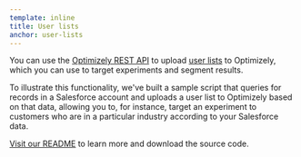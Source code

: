 ```yaml
---
template: inline
title: User lists
anchor: user-lists
---
```

You can use the [Optimizely REST API](/rest/reference/index.html#lists) to upload
[user lists](https://help.optimizely.com/hc/en-us/articles/206197347-User-List-Targeting-Create-audiences-based-on-lists-of-data)
to Optimizely, which you can use to target experiments and segment results.

To illustrate this functionality, we've built a sample script that queries for records in a Salesforce account and
uploads a user list to Optimizely based on that data, allowing you to, for instance, target an
experiment to customers who are in a particular industry according to your Salesforce data.

<a class="btn btn-primary" target="_blank" href="https://github.com/optimizely/optimizely-api-samples/tree/master/salesforce_list_targeting">Visit our README</a>
to learn more and download the source code.
